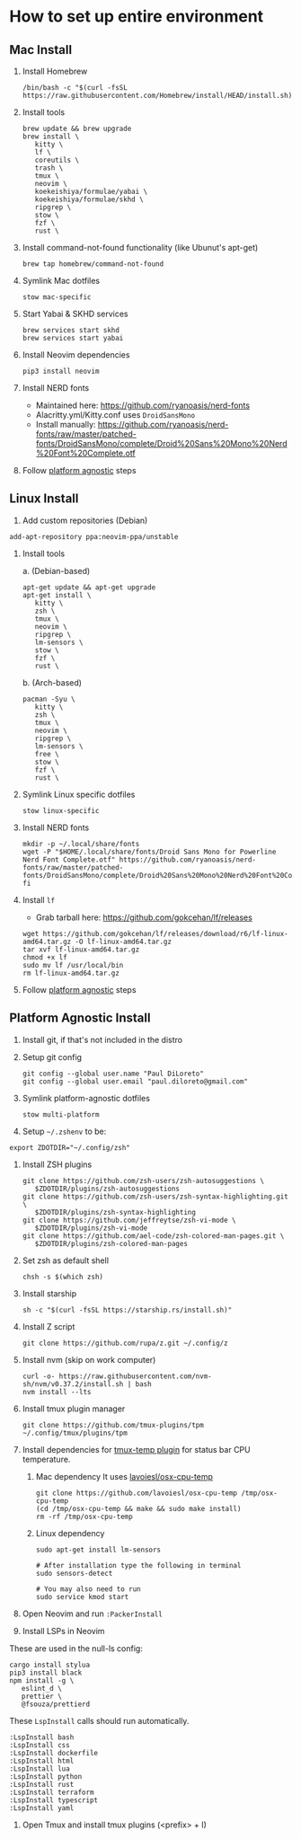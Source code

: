 # How to set up entire environment

## Mac Install

1. Install Homebrew

   ```
   /bin/bash -c "$(curl -fsSL https://raw.githubusercontent.com/Homebrew/install/HEAD/install.sh)"
   ```

1. Install tools

   ```
   brew update && brew upgrade
   brew install \
      kitty \
      lf \
      coreutils \
      trash \
      tmux \
      neovim \
      koekeishiya/formulae/yabai \
      koekeishiya/formulae/skhd \
      ripgrep \
      stow \
      fzf \
      rust \
   ```

1. Install command-not-found functionality (like Ubunut's apt-get)

   ```
   brew tap homebrew/command-not-found
   ```

1. Symlink Mac dotfiles

   ```
   stow mac-specific
   ```

1. Start Yabai & SKHD services

   ```
   brew services start skhd
   brew services start yabai
   ```

1. Install Neovim dependencies

   ```
   pip3 install neovim
   ```

1. Install NERD fonts

   - Maintained here: https://github.com/ryanoasis/nerd-fonts
   - Alacritty.yml/Kitty.conf uses `DroidSansMono`
   - Install manually: https://github.com/ryanoasis/nerd-fonts/raw/master/patched-fonts/DroidSansMono/complete/Droid%20Sans%20Mono%20Nerd%20Font%20Complete.otf

1. Follow [platform agnostic](#platform-agnostic-install) steps

## Linux Install

1. Add custom repositories (Debian)

`add-apt-repository ppa:neovim-ppa/unstable`

1. Install tools

   a. (Debian-based)

   ```
   apt-get update && apt-get upgrade
   apt-get install \
      kitty \
      zsh \
      tmux \
      neovim \
      ripgrep \
      lm-sensors \
      stow \
      fzf \
      rust \
   ```

   b. (Arch-based)

   ```
   pacman -Syu \
      kitty \
      zsh \
      tmux \
      neovim \
      ripgrep \
      lm-sensors \
      free \
      stow \
      fzf \
      rust \
   ```

1. Symlink Linux specific dotfiles

   ```
   stow linux-specific
   ```

1. Install NERD fonts

   ```
   mkdir -p ~/.local/share/fonts
   wget -P "$HOME/.local/share/fonts/Droid Sans Mono for Powerline Nerd Font Complete.otf" https://github.com/ryanoasis/nerd-fonts/raw/master/patched-fonts/DroidSansMono/complete/Droid%20Sans%20Mono%20Nerd%20Font%20Complete.otf
   fi
   ```

1. Install `lf`

   - Grab tarball here: https://github.com/gokcehan/lf/releases

   ```
   wget https://github.com/gokcehan/lf/releases/download/r6/lf-linux-amd64.tar.gz -O lf-linux-amd64.tar.gz
   tar xvf lf-linux-amd64.tar.gz
   chmod +x lf
   sudo mv lf /usr/local/bin
   rm lf-linux-amd64.tar.gz
   ```

1. Follow [platform agnostic](#platform-agnostic-install) steps

## Platform Agnostic Install

1. Install git, if that's not included in the distro

1. Setup git config

   ```
   git config --global user.name "Paul DiLoreto"
   git config --global user.email "paul.diloreto@gmail.com"
   ```

1. Symlink platform-agnostic dotfiles

   ```
   stow multi-platform
   ```

1. Setup `~/.zshenv` to be:

```
export ZDOTDIR="~/.config/zsh"
```

1. Install ZSH plugins

   ```
   git clone https://github.com/zsh-users/zsh-autosuggestions \
      $ZDOTDIR/plugins/zsh-autosuggestions
   git clone https://github.com/zsh-users/zsh-syntax-highlighting.git \
      $ZDOTDIR/plugins/zsh-syntax-highlighting
   git clone https://github.com/jeffreytse/zsh-vi-mode \
      $ZDOTDIR/plugins/zsh-vi-mode
   git clone https://github.com/ael-code/zsh-colored-man-pages.git \
      $ZDOTDIR/plugins/zsh-colored-man-pages
   ```

1. Set zsh as default shell

   ```
   chsh -s $(which zsh)
   ```

1. Install starship

   ```
   sh -c "$(curl -fsSL https://starship.rs/install.sh)"
   ```

1. Install Z script

   ```
   git clone https://github.com/rupa/z.git ~/.config/z
   ```

1. Install nvm (skip on work computer)

   ```
   curl -o- https://raw.githubusercontent.com/nvm-sh/nvm/v0.37.2/install.sh | bash
   nvm install --lts
   ```

1. Install tmux plugin manager

   ```
   git clone https://github.com/tmux-plugins/tpm ~/.config/tmux/plugins/tpm
   ```

1. Install dependencies for [tmux-temp plugin](https://github.com/kolach/tmux-temp) for status bar CPU temperature.

   1. Mac dependency
      It uses [lavoiesl/osx-cpu-temp](https://github.com/lavoiesl/osx-cpu-temp)
      ```
      git clone https://github.com/lavoiesl/osx-cpu-temp /tmp/osx-cpu-temp
      (cd /tmp/osx-cpu-temp && make && sudo make install)
      rm -rf /tmp/osx-cpu-temp
      ```
   1. Linux dependency

      ```
      sudo apt-get install lm-sensors

      # After installation type the following in terminal
      sudo sensors-detect

      # You may also need to run
      sudo service kmod start
      ```

1. Open Neovim and run `:PackerInstall`

1. Install LSPs in Neovim

These are used in the null-ls config:

```
cargo install stylua
pip3 install black
npm install -g \
   eslint_d \
   prettier \
   @fsouza/prettierd
```

These `LspInstall` calls should run automatically.

```
:LspInstall bash
:LspInstall css
:LspInstall dockerfile
:LspInstall html
:LspInstall lua
:LspInstall python
:LspInstall rust
:LspInstall terraform
:LspInstall typescript
:LspInstall yaml
```

1. Open Tmux and install tmux plugins (\<prefix\> + I)

